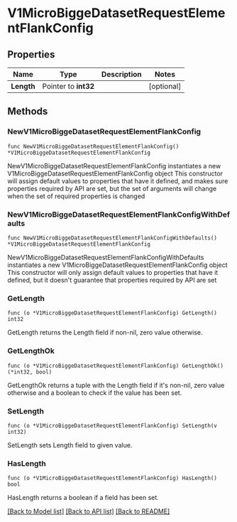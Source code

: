 # V1MicroBiggeDatasetRequestElementFlankConfig

## Properties

Name | Type | Description | Notes
------------ | ------------- | ------------- | -------------
**Length** | Pointer to **int32** |  | [optional] 

## Methods

### NewV1MicroBiggeDatasetRequestElementFlankConfig

`func NewV1MicroBiggeDatasetRequestElementFlankConfig() *V1MicroBiggeDatasetRequestElementFlankConfig`

NewV1MicroBiggeDatasetRequestElementFlankConfig instantiates a new V1MicroBiggeDatasetRequestElementFlankConfig object
This constructor will assign default values to properties that have it defined,
and makes sure properties required by API are set, but the set of arguments
will change when the set of required properties is changed

### NewV1MicroBiggeDatasetRequestElementFlankConfigWithDefaults

`func NewV1MicroBiggeDatasetRequestElementFlankConfigWithDefaults() *V1MicroBiggeDatasetRequestElementFlankConfig`

NewV1MicroBiggeDatasetRequestElementFlankConfigWithDefaults instantiates a new V1MicroBiggeDatasetRequestElementFlankConfig object
This constructor will only assign default values to properties that have it defined,
but it doesn't guarantee that properties required by API are set

### GetLength

`func (o *V1MicroBiggeDatasetRequestElementFlankConfig) GetLength() int32`

GetLength returns the Length field if non-nil, zero value otherwise.

### GetLengthOk

`func (o *V1MicroBiggeDatasetRequestElementFlankConfig) GetLengthOk() (*int32, bool)`

GetLengthOk returns a tuple with the Length field if it's non-nil, zero value otherwise
and a boolean to check if the value has been set.

### SetLength

`func (o *V1MicroBiggeDatasetRequestElementFlankConfig) SetLength(v int32)`

SetLength sets Length field to given value.

### HasLength

`func (o *V1MicroBiggeDatasetRequestElementFlankConfig) HasLength() bool`

HasLength returns a boolean if a field has been set.


[[Back to Model list]](../README.md#documentation-for-models) [[Back to API list]](../README.md#documentation-for-api-endpoints) [[Back to README]](../README.md)


